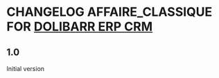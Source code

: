 # CHANGELOG AFFAIRE_CLASSIQUE FOR [DOLIBARR ERP CRM](https://www.dolibarr.org)

## 1.0

Initial version
